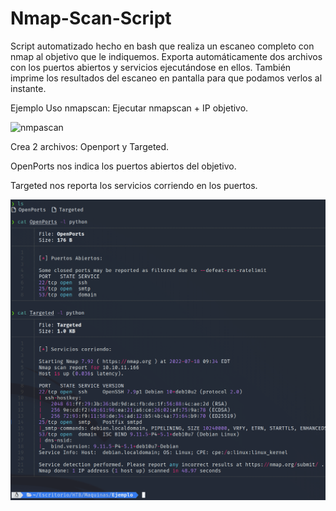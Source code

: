 # Nmap-Scan-Script
Script automatizado hecho en bash que realiza un escaneo completo con nmap al objetivo que le indiquemos. Exporta automáticamente dos archivos con los puertos abiertos y servicios ejecutándose en ellos. También imprime los resultados del escaneo en pantalla para que podamos verlos al instante.

Ejemplo Uso nmapscan: Ejecutar nmapscan + IP objetivo.

![nmpascan](https://githubraw.com/H4ckM1nd/Nmap-Scan-Script/main/Capturas/nmapscan1.png)

Crea 2 archivos: Openport y Targeted.

OpenPorts nos indica los puertos abiertos del objetivo.

Targeted nos reporta los servicios corriendo en los puertos.

![Directorios](https://github.com/H4ckM1nd/Nmap-Scan-Script/blob/main/Capturas/nmapscan2.png)
